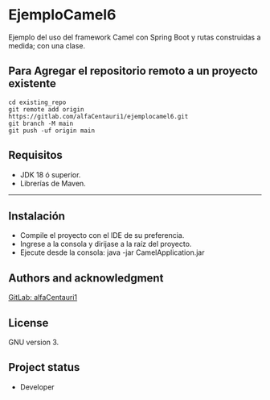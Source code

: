 # EjemploCamel6

Ejemplo del uso del framework Camel con Spring Boot y rutas construidas a medida; con una clase.

## Para Agregar el repositorio remoto a un proyecto existente
```
cd existing_repo
git remote add origin https://gitlab.com/alfaCentauri1/ejemplocamel6.git
git branch -M main
git push -uf origin main
```

## Requisitos

* JDK 18 ó superior.
* Librerías de Maven.

***

## Instalación
* Compile el proyecto con el IDE de su preferencia.
* Ingrese a la consola y dirijase a la raíz del proyecto.
* Ejecute desde la consola: java -jar CamelApplication.jar

## Authors and acknowledgment
[GitLab: alfaCentauri1](https://gitlab.com/alfaCentauri1)

## License
GNU version 3.

## Project status
* Developer